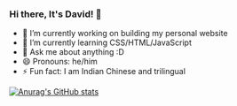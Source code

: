 ### Hi there, It's David! 👋

- 🔭 I’m currently working on building my personal website
- 🌱 I’m currently learning CSS/HTML/JavaScript
- 💬 Ask me about anything :D
- 😄 Pronouns: he/him
- ⚡ Fun fact: I am Indian Chinese and trilingual

[![Anurag's GitHub stats](https://github-readme-stats.vercel.app/api?username=David)](https://github.com/anuraghazra/github-readme-stats)
